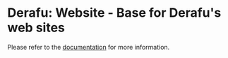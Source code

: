 # Derafu: Website - Base for Derafu's web sites

Please refer to the [documentation](https://www.derafu.dev/docs/core/website) for more information.
